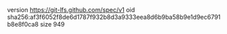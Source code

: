 version https://git-lfs.github.com/spec/v1
oid sha256:af3f6052f8de6d1787f932b8d3a9333eea8d6b9ba58b9e1d9ec6791b8e8f0ca8
size 949
